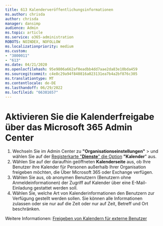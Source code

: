 ```yaml
---
title: 613 Kalenderveröffentlichungsinformationen
ms.author: chrisda
author: chrisda
manager: dansimp
audience: Admin
ms.topic: article
ms.service: o365-administration
ROBOTS: NOINDEX, NOFOLLOW
ms.localizationpriority: medium
ms.custom:
- "3800011"
- "613"
ms.date: 04/21/2020
ms.openlocfilehash: 95e9806a662af0eadbb4dd7aae2da83e10bda459
ms.sourcegitcommit: c4e8c29a94f840816a023131ea7b4a2bf876c305
ms.translationtype: MT
ms.contentlocale: de-DE
ms.lasthandoff: 06/29/2022
ms.locfileid: "66381657"
---
```

# <a name="enable-calendar-sharing-using-the-microsoft-365-admin-center"></a>Aktivieren Sie die Kalenderfreigabe über das Microsoft 365 Admin Center

1. Wechseln Sie im Admin Center zu **"Organisationseinstellungen"**  >  und wählen Sie auf der [Registerkarte "**Dienste**" die Option](https://admin.microsoft.com/Adminportal/Home?ref=Settings/Services) **"Kalender**" aus.
1. Wählen Sie auf der daraufhin geöffneten  **Kalenderseite**  aus, ob Ihre Benutzer ihre Kalender für Personen außerhalb Ihrer Organisation freigeben möchten, die Über Microsoft 365 oder Exchange verfügen.
1. Wählen Sie aus, ob anonymen Benutzern (Benutzern ohne Anmeldeinformationen) der Zugriff auf Kalender über eine E-Mail-Einladung gestattet werden soll.
1. Wählen Sie, welche Art von Kalenderinformationen den Benutzern zur Verfügung gestellt werden sollen. Sie können alle Informationen zulassen oder sie nur auf die Zeit oder nur auf Zeit, Betreff und Ort beschränken.

Weitere Informationen: [Freigeben von Kalendern für externe Benutzer](https://docs.microsoft.com/microsoft-365/admin/manage/share-calendars-with-external-users)
